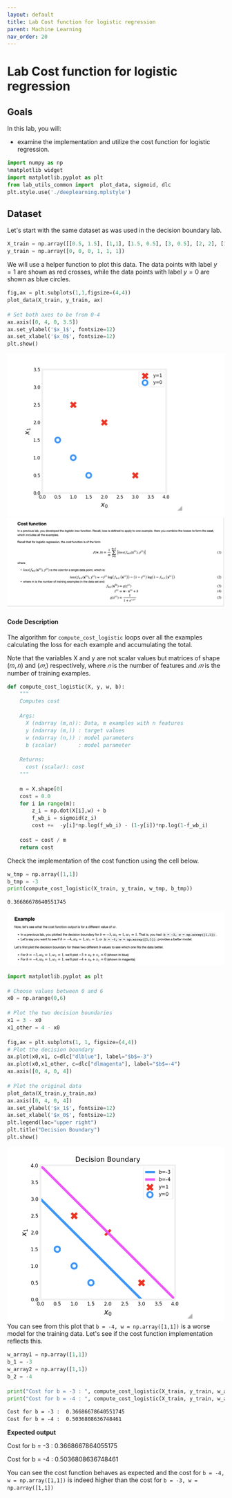 ```yaml
---
layout: default
title: Lab Cost function for logistic regression
parent: Machine Learning
nav_order: 20
---
```

# Lab Cost function for logistic regression
## Goals
In this lab, you will:
- examine the implementation and utilize the cost function for logistic regression.

```python
import numpy as np
%matplotlib widget
import matplotlib.pyplot as plt
from lab_utils_common import  plot_data, sigmoid, dlc
plt.style.use('./deeplearning.mplstyle')
```
## Dataset
Let's start with the same dataset as was used in the decision boundary lab.

```python
X_train = np.array([[0.5, 1.5], [1,1], [1.5, 0.5], [3, 0.5], [2, 2], [1, 2.5]])  #(m,n)
y_train = np.array([0, 0, 0, 1, 1, 1])                                           #(m,)
```
We will use a helper function to plot this data. The data points with label $y=1$ are shown as red crosses, while the data points with label $y=0$ are shown as blue circles.

```python
fig,ax = plt.subplots(1,1,figsize=(4,4))
plot_data(X_train, y_train, ax)

# Set both axes to be from 0-4
ax.axis([0, 4, 0, 3.5])
ax.set_ylabel('$x_1$', fontsize=12)
ax.set_xlabel('$x_0$', fontsize=12)
plt.show()
```
![](../../assets/images/docs/swsaadasa.png)
![](../../assets/images/docs/aqsasassd.png)

<a name='ex-02'></a>
#### Code Description

The algorithm for `compute_cost_logistic` loops over all the examples calculating the loss for each example and accumulating the total.

Note that the variables X and y are not scalar values but matrices of shape ($m, n$) and ($𝑚$,) respectively, where  $𝑛$ is the number of features and $𝑚$ is the number of training examples.
```python
def compute_cost_logistic(X, y, w, b):
    """
    Computes cost

    Args:
      X (ndarray (m,n)): Data, m examples with n features
      y (ndarray (m,)) : target values
      w (ndarray (n,)) : model parameters  
      b (scalar)       : model parameter
      
    Returns:
      cost (scalar): cost
    """

    m = X.shape[0]
    cost = 0.0
    for i in range(m):
        z_i = np.dot(X[i],w) + b
        f_wb_i = sigmoid(z_i)
        cost +=  -y[i]*np.log(f_wb_i) - (1-y[i])*np.log(1-f_wb_i)
             
    cost = cost / m
    return cost
```
Check the implementation of the cost function using the cell below.
```python
w_tmp = np.array([1,1])
b_tmp = -3
print(compute_cost_logistic(X_train, y_train, w_tmp, b_tmp))
```
```markdown
0.36686678640551745
```
![](../../assets/images/docs/aqdss122.png)
```python
import matplotlib.pyplot as plt

# Choose values between 0 and 6
x0 = np.arange(0,6)

# Plot the two decision boundaries
x1 = 3 - x0
x1_other = 4 - x0

fig,ax = plt.subplots(1, 1, figsize=(4,4))
# Plot the decision boundary
ax.plot(x0,x1, c=dlc["dlblue"], label="$b$=-3")
ax.plot(x0,x1_other, c=dlc["dlmagenta"], label="$b$=-4")
ax.axis([0, 4, 0, 4])

# Plot the original data
plot_data(X_train,y_train,ax)
ax.axis([0, 4, 0, 4])
ax.set_ylabel('$x_1$', fontsize=12)
ax.set_xlabel('$x_0$', fontsize=12)
plt.legend(loc="upper right")
plt.title("Decision Boundary")
plt.show()
```
![](../../assets/images/docs/aqddad345.png)
You can see from this plot that `b = -4, w = np.array([1,1])` is a worse model for the training data. Let's see if the cost function implementation reflects this.

```python
w_array1 = np.array([1,1])
b_1 = -3
w_array2 = np.array([1,1])
b_2 = -4

print("Cost for b = -3 : ", compute_cost_logistic(X_train, y_train, w_array1, b_1))
print("Cost for b = -4 : ", compute_cost_logistic(X_train, y_train, w_array2, b_2))
```
```markdown
Cost for b = -3 :  0.36686678640551745
Cost for b = -4 :  0.5036808636748461
```
**Expected output**

Cost for b = -3 :  0.3668667864055175

Cost for b = -4 :  0.5036808636748461


You can see the cost function behaves as expected and the cost for `b = -4, w = np.array([1,1])` is indeed higher than the cost for `b = -3, w = np.array([1,1])`



